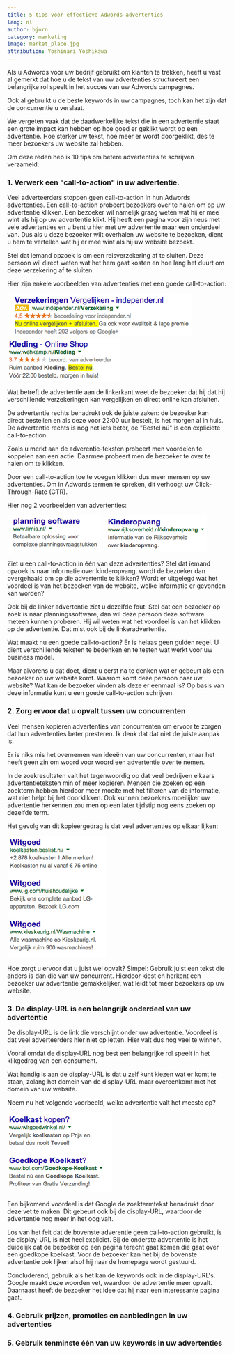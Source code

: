 ```yaml
---
title: 5 tips voor effectieve Adwords advertenties
lang: nl
author: bjorn
category: marketing
image: market_place.jpg
attribution: Yoshinari Yoshikawa
---
```


Als u Adwords voor uw bedrijf gebruikt om klanten te trekken, heeft u vast
al gemerkt dat hoe u de tekst van uw advertenties structureert een belangrijke
rol speelt in het succes van uw Adwords campagnes.

Ook al gebruikt u de beste keywords in uw campagnes, toch kan
het zijn dat de concurrentie u verslaat.

We vergeten vaak dat de daadwerkelijke tekst die in een advertentie staat
een grote impact kan hebben op hoe goed er geklikt wordt op een advertentie. Hoe
sterker uw tekst, hoe meer er wordt doorgeklikt, des te meer bezoekers uw website
zal hebben.

Om deze reden heb ik 10 tips om betere advertenties te schrijven verzameld:

### 1. Verwerk een "call-to-action" in uw advertentie. ###

Veel adverteerders stoppen geen call-to-action in hun Adwords advertenties.
Een call-to-action probeert bezoekers over te halen om op uw advertentie klikken.
Een bezoeker wil namelijk graag weten wat hij er mee wint als hij op uw advertentie
klikt. Hij heeft een pagina voor zijn neus met vele advertenties en u bent u
hier met uw advertentie maar een onderdeel van. Dus als u deze bezoeker wilt
overhalen uw website te bezoeken, dient u hem te vertellen wat hij er mee wint
als hij uw website bezoekt.

Stel dat iemand opzoek is om een reisverzekering af te sluiten. Deze persoon
wil direct weten wat het hem gaat kosten en hoe lang het duurt om deze
verzekering af te sluiten.

Hier zijn enkele voorbeelden van advertenties met een goede call-to-action:

![Alt text](/img/posts/call-to-action.png)
![Alt text](/img/posts/call-to-action2.png)

Wat betreft de advertentie aan de linkerkant weet de bezoeker dat hij dat hij
verschillende verzekeringen kan vergelijken en direct online kan afsluiten.

De advertentie rechts benadrukt ook de juiste zaken: de bezoeker kan direct
bestellen en als deze voor 22:00 uur bestelt, is het morgen al in huis.
De advertentie rechts is nog net iets beter, de "Bestel n&uacute;" is een expliciete
call-to-action.

Zoals u merkt aan de adverentie-teksten probeert men voordelen te koppelen aan
een actie. Daarmee probeert men de bezoeker te over te halen om te klikken.

Door een call-to-action toe te voegen klikken dus meer mensen op uw advertenties.
Om in Adwords termen te spreken, dit verhoogt uw Click-Through-Rate (CTR).

Hier nog 2 voorbeelden van advertenties:

![Alt text](/img/posts/ad-without-call-to-action.png)
![Alt text](/img/posts/ad-without-call-to-action2.png)

Ziet u een call-to-action in &eacute;&eacute;n van deze advertenties?
Stel dat iemand opzoek is naar informatie over kinderopvang, wordt de bezoeker
dan overgehaald om op die advertentie te klikken? Wordt er uitgelegd wat het
voordeel is van het bezoeken van de website, welke informatie er gevonden kan 
worden?

Ook bij de linker advertentie ziet u dezelfde fout: Stel dat een bezoeker
op zoek is naar planningssoftware, dan wil deze persoon deze software
meteen kunnen proberen. Hij wil weten wat het voordeel is van het klikken
op de advertentie. Dat mist ook bij de linkeradvertentie.

Wat maakt nu een goede call-to-action? Er is helaas geen gulden regel. U dient
verschillende teksten te bedenken en te testen wat werkt voor uw business model.

Maar alvorens u dat doet, dient u eerst na te denken wat er gebeurt als een
bezoeker op uw website komt. Waarom komt deze persoon naar uw website? Wat kan
de bezoeker vinden als deze er eenmaal is? Op basis van deze informatie kunt
u een goede call-to-action schrijven.


### 2. Zorg ervoor dat u opvalt tussen uw concurrenten ###

Veel mensen kopieren advertenties van concurrenten om ervoor te zorgen dat
hun advertenties beter presteren. Ik denk dat dat niet de juiste aanpak is.

Er is niks mis het overnemen van idee&euml;n van uw concurrenten, maar het heeft
geen zin om woord voor woord een advertentie over te nemen. 

In de zoekresultaten valt het tegenwoordig op dat veel bedrijven elkaars 
advertentieteksten min of meer kopieren. Mensen die zoeken op een zoekterm
hebben hierdoor meer moeite met het filteren van de informatie, wat niet helpt
bij het doorklikken. Ook kunnen bezoekers moeilijker uw advertentie herkennen
zou men op een later tijdstip nog eens zoeken op dezelfde term.

Het gevolg van dit kopieergedrag is dat veel advertenties op elkaar lijken:

![Alt text](/img/posts/copied-ads.png)

Hoe zorgt u ervoor dat u juist wel opvalt? Simpel: Gebruik juist een tekst die anders
is dan die van uw concurrent. Hierdoor kiest en herkent een bezoeker uw advertentie
gemakkelijker, wat leidt tot meer bezoekers op uw website.

### 3. De display-URL is een belangrijk onderdeel van uw advertentie ###

De display-URL is de link die verschijnt onder uw advertentie. Voordeel is dat 
veel adverteerders hier niet op letten. Hier valt dus nog veel te winnen.

Vooral omdat de display-URL nog best een belangrijke rol speelt in het klikgedrag
van een consument.

Wat handig is aan de display-URL is dat u zelf kunt kiezen wat er komt te staan,
zolang het domein van de display-URL maar overeenkomt met het domein van uw
website.

Neem nu het volgende voorbeeld, welke advertentie valt het meeste op? 

![Alt text](/img/posts/display-urls.png)

Een bijkomend voordeel is dat Google de zoektermtekst benadrukt door deze vet 
te maken. Dit gebeurt ook bij de display-URL, waardoor de advertentie nog meer
in het oog valt.

Los van het feit dat de bovenste adverentie geen call-to-action gebruikt, is de
display-URL is niet heel expliciet. Bij de onderste advertentie is het duidelijk
dat de bezoeker op een pagina terecht gaat komen die gaat over een goedkope
koelkast. Voor de bezoeker kan het bij de bovenste advertentie ook lijken
alsof hij naar de homepage wordt gestuurd. 

Concluderend, gebruik als het kan de keywords ook in de display-URL's. Google
maakt deze woorden vet, waardoor de advertentie meer opvalt. Daarnaast heeft 
de bezoeker het idee dat hij naar een interessante pagina gaat.

### 4. Gebruik prijzen, promoties en aanbiedingen in uw advertenties ###

### 5. Gebruik tenminste &eacute;&eacute;n van uw keywords in uw advertenties ###
